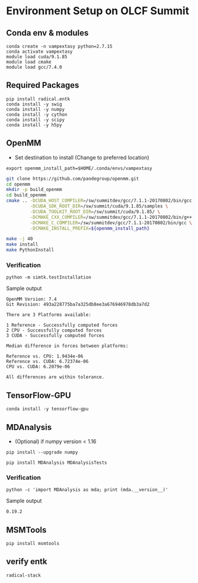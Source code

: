 
# Environment Setup on OLCF Summit

## Conda env & modules

```
conda create -n vampextasy python=2.7.15
conda activate vampextasy
module load cuda/9.1.85
module load cmake
module load gcc/7.4.0
```

## Required Packages

```
pip install radical.entk
conda install -y swig
conda install -y numpy
conda install -y cython
conda install -y scipy
conda install -y h5py
```

## OpenMM

- Set destination to install (Change to preferred location)

```
export openmm_install_path=$HOME/.conda/envs/vampextasy
```

```bash
git clone https://github.com/pandegroup/openmm.git
cd openmm
mkdir -p build_openmm
cd build_openmm
cmake .. -DCUDA_HOST_COMPILER=/sw/summitdev/gcc/7.1.1-20170802/bin/gcc \
         -DCUDA_SDK_ROOT_DIR=/sw/summit/cuda/9.1.85/samples \
         -DCUDA_TOOLKIT_ROOT_DIR=/sw/summit/cuda/9.1.85/ \
         -DCMAKE_CXX_COMPILER=/sw/summitdev/gcc/7.1.1-20170802/bin/g++ \
         -DCMAKE_C_COMPILER=/sw/summitdev/gcc/7.1.1-20170802/bin/gcc \
         -DCMAKE_INSTALL_PREFIX=${openmm_install_path}

make -j 40      
make install     
make PythonInstall         
```

### Verification

```
python -m simtk.testInstallation
```

Sample output
```
OpenMM Version: 7.4
Git Revision: 493a228775ba7a325db8ee3a676946978db3a7d2

There are 3 Platforms available:

1 Reference - Successfully computed forces
2 CPU - Successfully computed forces
3 CUDA - Successfully computed forces

Median difference in forces between platforms:

Reference vs. CPU: 1.9434e-06
Reference vs. CUDA: 6.72374e-06
CPU vs. CUDA: 6.2079e-06

All differences are within tolerance.
```

## TensorFlow-GPU

```
conda install -y tensorflow-gpu
```

## MDAnalysis

- (Optional) if numpy version < 1.16

```
pip install --upgrade numpy
```

```
pip install MDAnalysis MDAnalysisTests
```

### Verification

```
python -c 'import MDAnalysis as mda; print (mda.__version__)'
```

Sample output
```
0.19.2
```

## MSMTools

```
pip install msmtools
```

## verify entk
```
radical-stack
```
